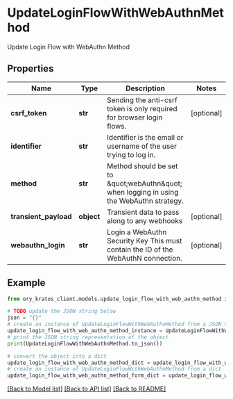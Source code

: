 # UpdateLoginFlowWithWebAuthnMethod

Update Login Flow with WebAuthn Method

## Properties

Name | Type | Description | Notes
------------ | ------------- | ------------- | -------------
**csrf_token** | **str** | Sending the anti-csrf token is only required for browser login flows. | [optional] 
**identifier** | **str** | Identifier is the email or username of the user trying to log in. | 
**method** | **str** | Method should be set to \&quot;webAuthn\&quot; when logging in using the WebAuthn strategy. | 
**transient_payload** | **object** | Transient data to pass along to any webhooks | [optional] 
**webauthn_login** | **str** | Login a WebAuthn Security Key  This must contain the ID of the WebAuthN connection. | [optional] 

## Example

```python
from ory_kratos_client.models.update_login_flow_with_web_authn_method import UpdateLoginFlowWithWebAuthnMethod

# TODO update the JSON string below
json = "{}"
# create an instance of UpdateLoginFlowWithWebAuthnMethod from a JSON string
update_login_flow_with_web_authn_method_instance = UpdateLoginFlowWithWebAuthnMethod.from_json(json)
# print the JSON string representation of the object
print(UpdateLoginFlowWithWebAuthnMethod.to_json())

# convert the object into a dict
update_login_flow_with_web_authn_method_dict = update_login_flow_with_web_authn_method_instance.to_dict()
# create an instance of UpdateLoginFlowWithWebAuthnMethod from a dict
update_login_flow_with_web_authn_method_form_dict = update_login_flow_with_web_authn_method.from_dict(update_login_flow_with_web_authn_method_dict)
```
[[Back to Model list]](../README.md#documentation-for-models) [[Back to API list]](../README.md#documentation-for-api-endpoints) [[Back to README]](../README.md)


